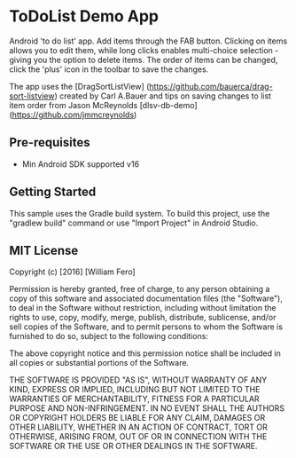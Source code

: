 ToDoList Demo App
=================

Android 'to do list' app. Add items through the FAB button. Clicking on items allows you to edit them,
 while long clicks enables multi-choice selection - giving you the option to delete items.
The order of items can be changed, click the 'plus' icon in the toolbar to save the changes.

The app uses the [DragSortListView] (https://github.com/bauerca/drag-sort-listview) created by Carl A.Bauer
and tips on saving changes to list item order from Jason McReynolds [dlsv-db-demo] (https://github.com/jmmcreynolds)

Pre-requisites
--------------

- Min Android SDK supported v16

Getting Started
---------------

This sample uses the Gradle build system. To build this project, use the
"gradlew build" command or use "Import Project" in Android Studio.



MIT License
-----------

Copyright (c) [2016] [William Fero]

Permission is hereby granted, free of charge, to any person obtaining a copy
of this software and associated documentation files (the "Software"), to deal
in the Software without restriction, including without limitation the rights
to use, copy, modify, merge, publish, distribute, sublicense, and/or sell
copies of the Software, and to permit persons to whom the Software is
furnished to do so, subject to the following conditions:

The above copyright notice and this permission notice shall be included in all
copies or substantial portions of the Software.

THE SOFTWARE IS PROVIDED "AS IS", WITHOUT WARRANTY OF ANY KIND, EXPRESS OR
IMPLIED, INCLUDING BUT NOT LIMITED TO THE WARRANTIES OF MERCHANTABILITY,
FITNESS FOR A PARTICULAR PURPOSE AND NON-INFRINGEMENT. IN NO EVENT SHALL THE
AUTHORS OR COPYRIGHT HOLDERS BE LIABLE FOR ANY CLAIM, DAMAGES OR OTHER
LIABILITY, WHETHER IN AN ACTION OF CONTRACT, TORT OR OTHERWISE, ARISING FROM,
OUT OF OR IN CONNECTION WITH THE SOFTWARE OR THE USE OR OTHER DEALINGS IN THE
SOFTWARE.